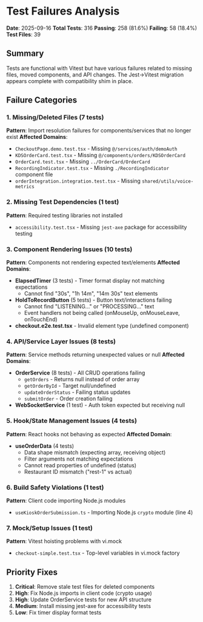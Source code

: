 # Test Failures Analysis
**Date**: 2025-09-16
**Total Tests**: 316
**Passing**: 258 (81.6%)
**Failing**: 58 (18.4%)
**Test Files**: 39

## Summary
Tests are functional with Vitest but have various failures related to missing files, moved components, and API changes. The Jest→Vitest migration appears complete with compatibility shim in place.

## Failure Categories

### 1. Missing/Deleted Files (7 tests)
**Pattern**: Import resolution failures for components/services that no longer exist
**Affected Domains**:
- `CheckoutPage.demo.test.tsx` - Missing `@/services/auth/demoAuth`
- `KDSOrderCard.test.tsx` - Missing `@/components/orders/KDSOrderCard`
- `OrderCard.test.tsx` - Missing `../OrderCard/OrderCard`
- `RecordingIndicator.test.tsx` - Missing `./RecordingIndicator` component file
- `orderIntegration.integration.test.tsx` - Missing `shared/utils/voice-metrics`

### 2. Missing Test Dependencies (1 test)
**Pattern**: Required testing libraries not installed
- `accessibility.test.tsx` - Missing `jest-axe` package for accessibility testing

### 3. Component Rendering Issues (10 tests)
**Pattern**: Components not rendering expected text/elements
**Affected Domains**:
- **ElapsedTimer** (3 tests) - Timer format display not matching expectations
  - Cannot find "30s", "1h 14m", "14m 30s" text elements
- **HoldToRecordButton** (5 tests) - Button text/interactions failing
  - Cannot find "LISTENING..." or "PROCESSING..." text
  - Event handlers not being called (onMouseUp, onMouseLeave, onTouchEnd)
- **checkout.e2e.test.tsx** - Invalid element type (undefined component)

### 4. API/Service Layer Issues (8 tests)
**Pattern**: Service methods returning unexpected values or null
**Affected Domains**:
- **OrderService** (8 tests) - All CRUD operations failing
  - `getOrders` - Returns null instead of order array
  - `getOrderById` - Target null/undefined
  - `updateOrderStatus` - Failing status updates
  - `submitOrder` - Order creation failing
- **WebSocketService** (1 test) - Auth token expected but receiving null

### 5. Hook/State Management Issues (4 tests)
**Pattern**: React hooks not behaving as expected
**Affected Domain**:
- **useOrderData** (4 tests)
  - Data shape mismatch (expecting array, receiving object)
  - Filter arguments not matching expectations
  - Cannot read properties of undefined (status)
  - Restaurant ID mismatch ("rest-1" vs actual)

### 6. Build Safety Violations (1 test)
**Pattern**: Client code importing Node.js modules
- `useKioskOrderSubmission.ts` - Importing Node.js `crypto` module (line 4)

### 7. Mock/Setup Issues (1 test)
**Pattern**: Vitest hoisting problems with vi.mock
- `checkout-simple.test.tsx` - Top-level variables in vi.mock factory

## Priority Fixes

1. **Critical**: Remove stale test files for deleted components
2. **High**: Fix Node.js imports in client code (crypto usage)
3. **High**: Update OrderService tests for new API structure
4. **Medium**: Install missing jest-axe for accessibility tests
5. **Low**: Fix timer display format tests